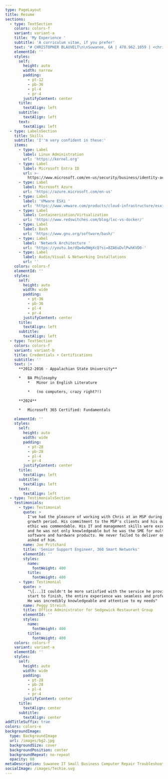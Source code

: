 ```yaml
---
type: PageLayout
title: Resume
sections:
  - type: TextSection
    colors: colors-f
    variant: variant-a
    title: 'My Experience '
    subtitle: 'A curriculum vitae, if you prefer'
    text: "# CHRISTOPHER BLAUVELT\n\nSuwanee, GA | 470.962.1059 | <chris@blauv.net> \n\n## Professional Summary\n\nVersatile professional with a strong background in project\nmanagement, client relations, and technology integration. Adept at\ntranslating complex technical concepts for diverse audiences and\nimplementing efficient workflows. Seeking to leverage communication,\nproblem-solving, and organizational skills in a challenging business\nadministration, office management, or academic role.\n\n## Core Competencies\n\n*   Project Management\n\n*   Client Relationship Management\n\n*   Team Coordination  \n\n*     Problem-Solving \t  \n\n*   Attention to Detail \t  \n\n*   Technology Integration\n\n# Professional Experience\n\n### Project Engineer, 360 Smart Networks\n\nNovember 2023 - August 2024\n\n*   Manage complex projects from inception to completion, ensuring timely delivery and client satisfaction\n\n*   Research and implement solutions for integrating on-premise applications into cloud environments\n\n*   Develop in-depth technical documentation and client resources, improving knowledge transfer and reducing support time\n\n*   Configure and deploy networking equipment from various vendors, enhancing client infrastructure\n\n*   Assist with on-boarding new clients, ensuring smooth transitions and positive first impressions\n\n*   Conduct impromptu troubleshooting of client networks, demonstrating adaptability and quick problem-solving skills\n\n### Deployment Engineer, 360 Smart Networks\n\nMarch 2022 - November 2023\n\n*   Coordinated and executed seamless computer and hardware deployments across multiple client sites \n\n*   Developed and implemented efficient deployment processes, reducing transition time for users to be up and running on their new machines.\n\n*   Provided on-site technical support, resolving issues with networks, computers, and servers \n\n*   Collaborated with cross-functional teams to ensure project deadlines were met and client expectations exceeded \n    \t\n\n### Warehouse Manager / Driver / Brand Ambassador /\n\nFoodService Sales Representitive, Lorenzo Provisions\n\nMarch 2017- December 2021\n\n*   Began working for Lorenzo Provisons, an authorized distributor of Boar’s Head Brand products as a FoodService Sales\tRepresentative during the instantiation of the program throughout the Boar’s Head organization and drove initial growth in sales for the organization.\n\n*   Transitioned over to the retail side of the business after working in the warehouse for a period of time, while also learning\teach aspect of the business: from maintaining the inventory of nearly 200 products, to placing the weekly order for the warehouse\tthat was often north of $500,000.\n\n*   Gained valuable logistics skills while helping to plan the most efficient routes for the trucks to take to independent customers after their Publix deliveries for the day.\n\n*   Drove efficiency by learning the most difficult routes within the organization and would drive the fleet’s largest box truck—filled to capacity—to some of the least hospitable areas of Atlanta that offered unique logistical challenges each day (backing into a loading dock across 14<sup>th</sup> street in Midtown). \n    \t\n\n*   Maintained sales records at Publix stores in order to place their weekly order, as well as interfaced with Publix deli associates to train them on Boar’s Head product knowledge, drive sales through demo events, merchandising retail, and coordinating with Publix Management on selling events and sales. \n    \t\n\n### Shift Manager / Server\\&Trainer / Expo / Barback + Service Bar\n\nThe El Felix Restaurant (Currently named Superica)\n\nJuly 2016 – March 2017\n\n*   Completed multiple additional training courses within Rocket Farm Restaurant Group in the areas of Service, Guest Experience, Ambiance, and more.\n\n<!---->\n\n*   Became one of the highest grossing check average amongst the serving staff and was promoted into a trainer role that was functional in leadership throughout the front-of-house to ensure operational excellence\n\n*   Focused on customer outcomes while also committing to the egalitarian philosophy that underpinned the Rocket Farm restaurant group, encouraging all employees to work together as one unit through thoughtful restaurant design, planning, and execution. \n\n\n\n\n### Prep Cook / Line Cook, Foggy Rock Bar and Grill & Troy’s Diner\n\nDecember 2014 – May 2016\n\n*   Continued to work part-time throughout the latter half of my college\tcareer at local restaurants as a Prep Cook and various positions on\n    the line as well as in the dish pit, ensuring that the highest quality standards were upheld in each area of each restaurant\tthroughout my tenure. \n\n### Grocery Stock & Food Service Associate,\n\nAppalachian State University\n\nMay 2013 – December 2014\n\n*   Began working part-time for Appalachian State University\tto support myself while attending classes after Freshman year which allowed me to continue to hone my time-management and critical\tthinking skills while attaining my degree. \n\n\nEducation\n=========\n\nBachelor of Philosophy, Appalachian State University (2012 - 2016)\n\n## Technical Skills\n\n## Professional Development\n\n## Additional Information\n\n"
    elementId: ''
    styles:
      self:
        height: auto
        width: narrow
        padding:
          - pt-12
          - pb-36
          - pl-4
          - pr-4
        justifyContent: center
      title:
        textAlign: left
      subtitle:
        textAlign: left
      text:
        textAlign: left
  - type: LabelsSection
    title: Skills
    subtitle: 'I''m very confident in these:'
    items:
      - type: Label
        label: Linux Administration
        url: 'https://kernel.org'
      - type: Label
        label: Microsoft Entra ID
        url: >-
          https://www.microsoft.com/en-us/security/business/identity-access/microsoft-entra-id
      - type: Label
        label: Microsoft Azure
        url: 'https://azure.microsoft.com/en-us'
      - type: Label
        label: 'VMware ESXi '
        url: 'https://www.vmware.com/products/cloud-infrastructure/esxi-and-esx'
      - type: Label
        label: Containerization/Virtualization
        url: 'https://www.redswitches.com/blog/lxc-vs-docker/'
      - type: Label
        label: Bash
        url: 'https://www.gnu.org/software/bash/'
      - type: Label
        label: 'Network Architecture '
        url: 'https://youtu.be/dQw4w9WgXcQ?si=8ZA6uDvlPwhKVD0-'
      - type: Label
        label: Audio/Visual & Networking Installations
        url: ''
    colors: colors-f
    elementId: ''
    styles:
      self:
        height: auto
        width: wide
        padding:
          - pt-36
          - pb-36
          - pl-4
          - pr-4
        justifyContent: center
      title:
        textAlign: left
      subtitle:
        textAlign: left
  - type: TextSection
    colors: colors-f
    variant: variant-b
    title: Credentials + Certifications
    subtitle: ''
    text: |+
      **2012-2016 - Appalachian State University**

      *   BA Philosophy 
          *   Minor in English Literature

          *   (no computers, crazy right?!)

      **2024**

      *   Microsoft 365 Certified: Fundamentals

    elementId: ''
    styles:
      self:
        height: auto
        width: wide
        padding:
          - pt-28
          - pb-28
          - pl-4
          - pr-4
        justifyContent: center
      title:
        textAlign: left
      subtitle:
        textAlign: left
      text:
        textAlign: left
  - type: TestimonialsSection
    testimonials:
      - type: Testimonial
        quote: >
          I've had the pleasure of working with Chris at an MSP during a large
          growth period. His commitment to the MSP's clients and his own work
          ethic was commendable. His IT and management skills were exceptional
          and he was not only knowledgeable but he was the SME for multiple
          software and hardware products. He never failed to deliver on anything
          asked of him.
        name: Joe Pritchard
        title: 'Senior Support Engineer, 360 Smart Networks'
        elementId: ''
        styles:
          name:
            fontWeight: 400
          title:
            fontWeight: 400
      - type: Testimonial
        quote: >
          "\[...]I couldn't be more satisfied with the service he provided. From
          start to finish, the entire experience was seamless and professional.
          He was incredibly knowledgeable and attentive to my needs"
        name: Peggy Streich
        title: Office Administrator for Sedgewick Restaurant Group
        elementId: ''
        styles:
          name:
            fontWeight: 400
          title:
            fontWeight: 400
    colors: colors-f
    variant: variant-a
    elementId: ''
    styles:
      self:
        height: auto
        width: wide
        padding:
          - pt-28
          - pb-28
          - pl-4
          - pr-4
        justifyContent: center
      title:
        textAlign: center
      subtitle:
        textAlign: center
addTitleSuffix: true
colors: colors-e
backgroundImage:
  type: BackgroundImage
  url: /images/bg2.jpg
  backgroundSize: cover
  backgroundPosition: center
  backgroundRepeat: no-repeat
  opacity: 80
metaDescription: Suwanee IT Small Business Computer Repair Troubleshooting
socialImage: /images/Techie.svg
---
```

